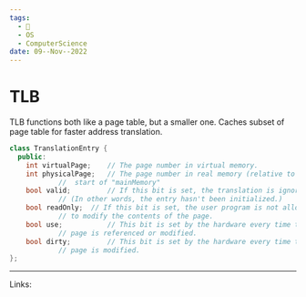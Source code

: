 ```yaml
---
tags:
  - 🌱
  - OS
  - ComputerScience 
date: 09--Nov--2022
---
```


# TLB
TLB functions both like a page table, but a smaller one. Caches subset of page table for faster address translation.

```C++
class TranslationEntry {
  public:
    int virtualPage;  	// The page number in virtual memory.
    int physicalPage;  	// The page number in real memory (relative to the
			//  start of "mainMemory"
    bool valid;         // If this bit is set, the translation is ignored.
			// (In other words, the entry hasn't been initialized.)
    bool readOnly;	// If this bit is set, the user program is not allowed
			// to modify the contents of the page.
    bool use;           // This bit is set by the hardware every time the
			// page is referenced or modified.
    bool dirty;         // This bit is set by the hardware every time the
			// page is modified.
};
```

---
Links: 